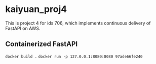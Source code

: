 # kaiyuan_proj4
This is project 4 for ids 706, which implements continuous delivery of FastAPI on AWS.

## Containerized FastAPI

`docker build .`
`docker run -p 127.0.0.1:8080:8080 97ade66fe240`